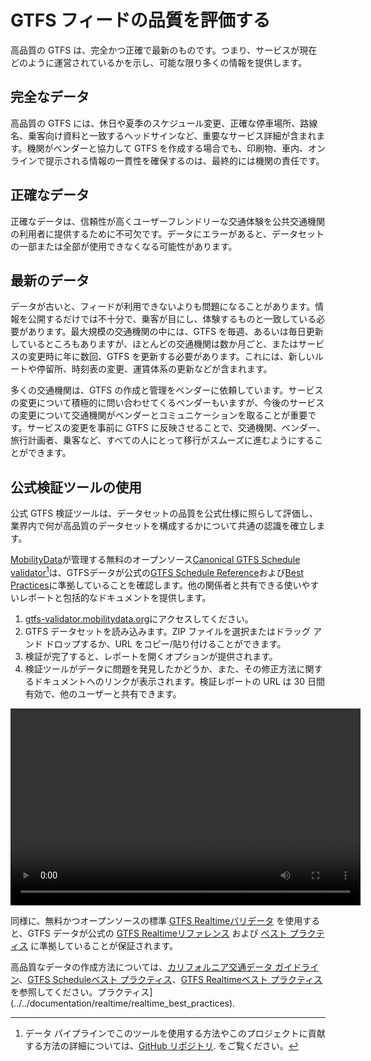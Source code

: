 # GTFS フィードの品質を評価する

高品質の GTFS は、完全かつ正確で最新のものです。つまり、サービスが現在どのように運営されているかを示し、可能な限り多くの情報を提供します。

## 完全なデータ

高品質の GTFS には、休日や夏季のスケジュール変更、正確な停車場所、路線名、乗客向け資料と一致するヘッドサインなど、重要なサービス詳細が含まれます。機関がベンダーと協力して GTFS を作成する場合でも、印刷物、車内、オンラインで提示される情報の一貫性を確保するのは、最終的には機関の責任です。

## 正確なデータ

正確なデータは、信頼性が高くユーザーフレンドリーな交通体験を公共交通機関の利用者に提供するために不可欠です。データにエラーがあると、データセットの一部または全部が使用できなくなる可能性があります。

## 最新のデータ

データが古いと、フィードが利用できないよりも問題になることがあります。情報を公開するだけでは不十分で、乗客が目にし、体験するものと一致している必要があります。最大規模の交通機関の中には、GTFS を毎週、あるいは毎日更新しているところもありますが、ほとんどの交通機関は数か月ごと、またはサービスの変更時に年に数回、GTFS を更新する必要があります。これには、新しいルートや停留所、時刻表の変更、運賃体系の更新などが含まれます。

多くの交通機関は、GTFS の作成と管理をベンダーに依頼しています。サービスの変更について積極的に問い合わせてくるベンダーもいますが、今後のサービスの変更について交通機関がベンダーとコミュニケーションを取ることが重要です。サービスの変更を事前に GTFS に反映させることで、交通機関、ベンダー、旅行計画者、乗客など、すべての人にとって移行がスムーズに進むようにすることができます。

## 公式検証ツールの使用 

公式 GTFS 検証ツールは、データセットの品質を公式仕様に照らして評価し、業界内で何が高品質のデータセットを構成するかについて共通の認識を確立します。 

[MobilityData](https://mobilitydata.org/)が管理する無料のオープンソース[Canonical GTFS Schedule validator](https://gtfs-validator.mobilitydata.org/)[^1]は、GTFSデータが公式の[GTFS Schedule Reference](../../documentation/schedule/reference/)および[Best Practices](../../documentation/schedule/schedule_best_practices)に準拠していることを確認します。他の関係者と共有できる使いやすいレポートと包括的なドキュメントを提供します。

<div class="usage"> 
   <div class="usage-list"> 
      <ol> 
            <li> <a href="https://gtfs-validator.mobilitydata.org/">gtfs-validator.mobilitydata.org</a>にアクセスしてください。</li> 
            <li> GTFS データセットを読み込みます。ZIP ファイルを選択またはドラッグ アンド ドロップするか、URL をコピー/貼り付けることができます。</li> 
            <li>検証が完了すると、レポートを開くオプションが提供されます。</li> 
            <li>検証ツールがデータに問題を発見したかどうか、また、その修正方法に関するドキュメントへのリンクが表示されます。検証レポートの URL は 30 日間有効で、他のユーザーと共有できます。</li> 
      </ol> 
   </div> 
   <div class="usage-video"> 
      <video class="center" width="560" height="315" controls> 
            <source src="../../assets/validator_demo_large.mp4" type="video/mp4"> 
      </video> 
   </div> 
</div> 

同様に、無料かつオープンソースの標準 [GTFS Realtimeバリデータ](https://github.com/MobilityData/gtfs-realtime-validator) を使用すると、GTFS データが公式の [GTFS Realtimeリファレンス](../../documentation/realtime/reference/) および [ベスト プラクティス](../../documentation/realtime/realtime_best_practices) に準拠していることが保証されます。

高品質なデータの作成方法については、[カリフォルニア交通データ ガイドライン](https://dot.ca.gov/cal-itp/california-transit-data-guidelines)、[GTFS Scheduleベスト プラクティス](../../documentation/schedule/schedule_best_practices)、[GTFS Realtimeベスト プラクティス](https://dot.ca.gov/cal-itp/california-transit-data-guidelines) を参照してください。プラクティス](../../documentation/realtime/realtime_best_practices).

[^1]: データ パイプラインでこのツールを使用する方法やこのプロジェクトに貢献する方法の詳細については、[GitHub リポジトリ](https://github.com/MobilityData/gtfs-validator).
 をご覧ください。
